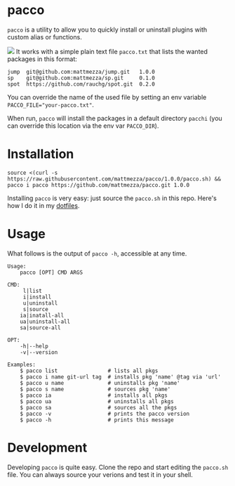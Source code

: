 pacco
===

`pacco` is a utility to allow you to quickly install or uninstall plugins with custom alias or functions.

![](j.gif)
It works with a simple plain text file `pacco.txt` that lists the wanted packages in this format:
```
jump  git@github.com:mattmezza/jump.git   1.0.0
sp    git@github.com:mattmezza/sp.git     0.1.0
spot  https://github.com/rauchg/spot.git  0.2.0

```
You can override the name of the used file by setting an env variable `PACCO_FILE="your-pacco.txt"`.

When run, `pacco` will install the packages in a default directory `pacchi` (you can override this location via the env var `PACCO_DIR`).


Installation
===

`source <(curl -s https://raw.githubusercontent.com/mattmezza/pacco/1.0.0/pacco.sh) && pacco i pacco https://github.com/mattmezza/pacco.git 1.0.0`

Installing `pacco` is very easy: just source the `pacco.sh` in this repo. Here's how I do it in my [dotfiles](https://github.com/mattmezza/dotfiles).

Usage
===

What follows is the output of `pacco -h`, accessible at any time.

```
Usage:
    pacco [OPT] CMD ARGS

CMD:
     l|list
     i|install
     u|uninstall
     s|source
    ia|inatall-all
    ua|uninstall-all
    sa|source-all

OPT:
    -h|--help
    -v|--version

Examples:
    $ pacco list                # lists all pkgs
    $ pacco i name git-url tag  # installs pkg 'name' @tag via 'url'
    $ pacco u name              # uninstalls pkg 'name'
    $ pacco s name              # sources pkg 'name'
    $ pacco ia                  # installs all pkgs
    $ pacco ua                  # uninstalls all pkgs
    $ pacco sa                  # sources all the pkgs
    $ pacco -v                  # prints the pacco version
    $ pacco -h                  # prints this message

```

Development
===

Developing `pacco` is quite easy. Clone the repo and start editing the `pacco.sh` file. You can always source your verions and test it in your shell.

